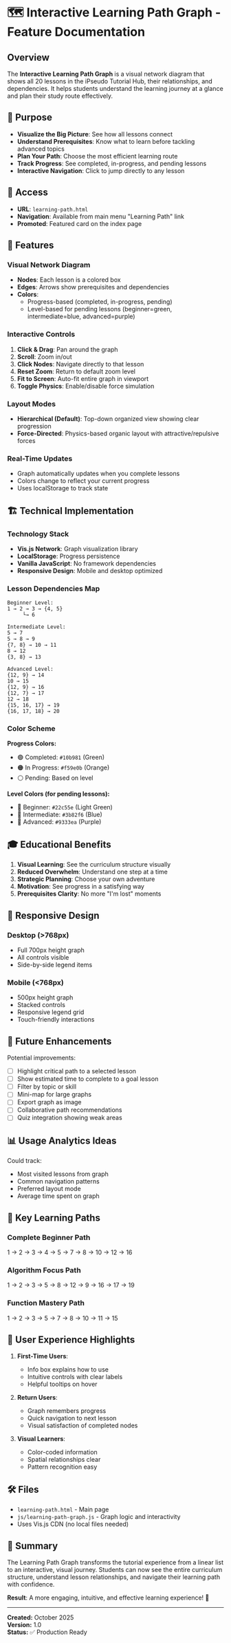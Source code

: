 # 🗺️ Interactive Learning Path Graph - Feature Documentation

## Overview

The **Interactive Learning Path Graph** is a visual network diagram that shows all 20 lessons in the iPseudo Tutorial Hub, their relationships, and dependencies. It helps students understand the learning journey at a glance and plan their study route effectively.

## 🎯 Purpose

- **Visualize the Big Picture**: See how all lessons connect
- **Understand Prerequisites**: Know what to learn before tackling advanced topics
- **Plan Your Path**: Choose the most efficient learning route
- **Track Progress**: See completed, in-progress, and pending lessons
- **Interactive Navigation**: Click to jump directly to any lesson

## 📍 Access

- **URL**: `learning-path.html`
- **Navigation**: Available from main menu "Learning Path" link
- **Promoted**: Featured card on the index page

## 🎨 Features

### Visual Network Diagram
- **Nodes**: Each lesson is a colored box
- **Edges**: Arrows show prerequisites and dependencies
- **Colors**: 
  - Progress-based (completed, in-progress, pending)
  - Level-based for pending lessons (beginner=green, intermediate=blue, advanced=purple)

### Interactive Controls
1. **Click & Drag**: Pan around the graph
2. **Scroll**: Zoom in/out
3. **Click Nodes**: Navigate directly to that lesson
4. **Reset Zoom**: Return to default zoom level
5. **Fit to Screen**: Auto-fit entire graph in viewport
6. **Toggle Physics**: Enable/disable force simulation

### Layout Modes
- **Hierarchical (Default)**: Top-down organized view showing clear progression
- **Force-Directed**: Physics-based organic layout with attractive/repulsive forces

### Real-Time Updates
- Graph automatically updates when you complete lessons
- Colors change to reflect your current progress
- Uses localStorage to track state

## 🏗️ Technical Implementation

### Technology Stack
- **Vis.js Network**: Graph visualization library
- **LocalStorage**: Progress persistence
- **Vanilla JavaScript**: No framework dependencies
- **Responsive Design**: Mobile and desktop optimized

### Lesson Dependencies Map

```
Beginner Level:
1 → 2 → 3 → {4, 5}
     └→ 6

Intermediate Level:
5 → 7
5 → 8 → 9
{7, 8} → 10 → 11
8 → 12
{3, 8} → 13

Advanced Level:
{12, 9} → 14
10 → 15
{12, 9} → 16
{12, 7} → 17
12 → 18
{15, 16, 17} → 19
{16, 17, 18} → 20
```

### Color Scheme

**Progress Colors:**
- 🟢 Completed: `#10b981` (Green)
- 🟠 In Progress: `#f59e0b` (Orange)
- ⚪ Pending: Based on level

**Level Colors (for pending lessons):**
- 🌱 Beginner: `#22c55e` (Light Green)
- 🌿 Intermediate: `#3b82f6` (Blue)
- 🚀 Advanced: `#9333ea` (Purple)

## 🎓 Educational Benefits

1. **Visual Learning**: See the curriculum structure visually
2. **Reduced Overwhelm**: Understand one step at a time
3. **Strategic Planning**: Choose your own adventure
4. **Motivation**: See progress in a satisfying way
5. **Prerequisites Clarity**: No more "I'm lost" moments

## 📱 Responsive Design

### Desktop (>768px)
- Full 700px height graph
- All controls visible
- Side-by-side legend items

### Mobile (<768px)
- 500px height graph
- Stacked controls
- Responsive legend grid
- Touch-friendly interactions

## 🔄 Future Enhancements

Potential improvements:
- [ ] Highlight critical path to a selected lesson
- [ ] Show estimated time to complete to a goal lesson
- [ ] Filter by topic or skill
- [ ] Mini-map for large graphs
- [ ] Export graph as image
- [ ] Collaborative path recommendations
- [ ] Quiz integration showing weak areas

## 📊 Usage Analytics Ideas

Could track:
- Most visited lessons from graph
- Common navigation patterns
- Preferred layout mode
- Average time spent on graph

## 🎯 Key Learning Paths

### Complete Beginner Path
1 → 2 → 3 → 4 → 5 → 7 → 8 → 10 → 12 → 16

### Algorithm Focus Path
1 → 2 → 3 → 5 → 8 → 12 → 9 → 16 → 17 → 19

### Function Mastery Path
1 → 2 → 3 → 5 → 7 → 8 → 10 → 11 → 15

## 🌟 User Experience Highlights

1. **First-Time Users**: 
   - Info box explains how to use
   - Intuitive controls with clear labels
   - Helpful tooltips on hover

2. **Return Users**:
   - Graph remembers progress
   - Quick navigation to next lesson
   - Visual satisfaction of completed nodes

3. **Visual Learners**:
   - Color-coded information
   - Spatial relationships clear
   - Pattern recognition easy

## 🛠️ Files

- `learning-path.html` - Main page
- `js/learning-path-graph.js` - Graph logic and interactivity
- Uses Vis.js CDN (no local files needed)

## 🎉 Summary

The Learning Path Graph transforms the tutorial experience from a linear list to an interactive, visual journey. Students can now see the entire curriculum structure, understand lesson relationships, and navigate their learning path with confidence.

**Result**: A more engaging, intuitive, and effective learning experience! 🚀

---

**Created:** October 2025  
**Version:** 1.0  
**Status:** ✅ Production Ready

